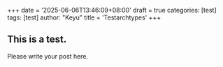 +++
date = '2025-06-06T13:46:09+08:00'
draft = true
categories: [test]
tags: [test]
author: "Keyu"
title = 'Testarchtypes'
+++
## This is a test.
Please write your post here.